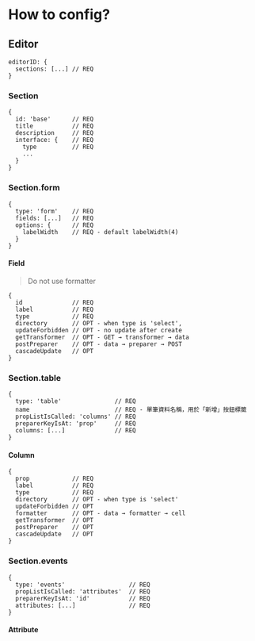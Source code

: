 How to config?
==============

## Editor
```
editorID: {
  sections: [...] // REQ
}
```

### Section
```
{
  id: 'base'      // REQ
  title           // REQ
  description     // REQ
  interface: {    // REQ
    type          // REQ
    ...
  }
}
```

### Section.form
```
{
  type: 'form'    // REQ
  fields: [...]   // REQ
  options: {      // REQ
    labelWidth    // REQ - default labelWidth(4)
  }
}
```

#### Field
> Do not use formatter

```
{
  id              // REQ
  label           // REQ
  type            // REQ
  directory       // OPT - when type is 'select',
  updateForbidden // OPT - no update after create
  getTransformer  // OPT - GET → transformer → data
  postPreparer    // OPT - data → preparer → POST
  cascadeUpdate   // OPT
}
```

### Section.table
```
{
  type: 'table'               // REQ
  name                        // REQ - 單筆資料名稱，用於「新增」按鈕標籤
  propListIsCalled: 'columns' // REQ
  preparerKeyIsAt: 'prop'     // REQ
  columns: [...]              // REQ
}
```

#### Column
```
{
  prop            // REQ
  label           // REQ
  type            // REQ
  directory       // OPT - when type is 'select'
  updateForbidden // OPT
  formatter       // OPT - data → formatter → cell
  getTransformer  // OPT
  postPreparer    // OPT
  cascadeUpdate   // OPT
}
```

### Section.events
```
{
  type: 'events'                  // REQ
  propListIsCalled: 'attributes'  // REQ
  preparerKeyIsAt: 'id'           // REQ
  attributes: [...]               // REQ
}
```

#### Attribute
